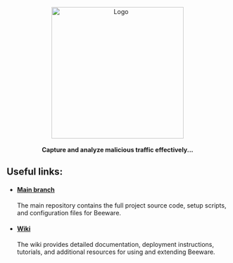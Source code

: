 <p align="center">
  <a href="https://theboysworkers.github.io/beeware">
    <img src="https://theboysworkers.github.io/beeware/logo.svg" alt="Logo" width="300" height="300">
  </a>
  <br><br>
  <strong>Capture and analyze malicious traffic effectively...</strong>
</p>

## Useful links:

- #### [Main branch](https://github.com/theboysworkers/beeware)
  The main repository contains the full project source code, setup scripts, and configuration files for Beeware.

- #### [Wiki](https://github.com/theboysworkers/beeware/wiki)
  The wiki provides detailed documentation, deployment instructions, tutorials, and additional resources for using and extending Beeware.
